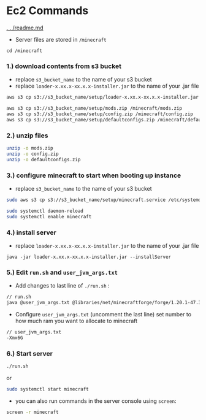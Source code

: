 # Ec2 Commands

[. . /readme.md](../readme.md)
- Server files are stored in `/minecraft`
```
cd /minecraft
```

### 1.) download contents from s3 bucket
- replace `s3_bucket_name` to the name of your s3 bucket
- replace `loader-x.xx.x-xx.x.x-installer.jar` to the name of your .jar file

```bash
aws s3 cp s3://s3_bucket_name/setup/loader-x.xx.x-xx.x.x-installer.jar /minecraft/

aws s3 cp s3://s3_bucket_name/setup/mods.zip /minecraft/mods.zip
aws s3 cp s3://s3_bucket_name/setup/config.zip /minecraft/config.zip
aws s3 cp s3://s3_bucket_name/setup/defaultconfigs.zip /minecraft/defaultconfigs.zip
```

### 2.) unzip files
```bash
unzip -o mods.zip
unzip -o config.zip
unzip -o defaultconfigs.zip
```

### 3.) configure minecraft to start when booting up instance
- replace `s3_bucket_name` to the name of your s3 bucket
```bash
sudo aws s3 cp s3://s3_bucket_name/setup/minecraft.service /etc/systemd/system/minecraft.service

sudo systemctl daemon-reload
sudo systemctl enable minecraft
```

### 4.) install server
- replace `loader-x.xx.x-xx.x.x-installer.jar` to the name of your .jar file
```
java -jar loader-x.xx.x-xx.x.x-installer.jar --installServer
```

### 5.) Edit `run.sh` and `user_jvm_args.txt`
- Add changes to last line of `./run.sh` : 
```bash
// run.sh
java @user_jvm_args.txt @libraries/net/minecraftforge/forge/1.20.1-47.3.0/unix_args.txt --nogui "$@"
```
- Configure `user_jvm_args.txt` (uncomment the last line) set number to how much ram you want to allocate to minecraft
```bash
// user_jvm_args.txt
-Xmx6G
```


### 6.) Start server
```bash
./run.sh
```
or
```bash
sudo systemctl start minecraft
```

- you can also run commands in the server console using `screen`:
```bash
screen -r minecraft
```